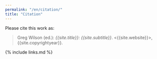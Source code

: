 ```yaml
---
permalink: "/en/citation/"
title: "Citation"
---
```


Please cite this work as:

> Greg Wilson (ed.): *{{site.title}}: {{site.subtitle}}*.  <{{site.website}}>, {{site.copyrightyear}}.

{% include links.md %}
